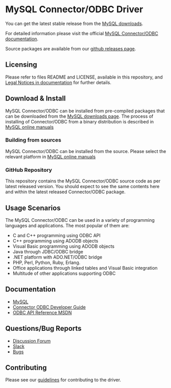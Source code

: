 # MySQL Connector/ODBC Driver

You can get the latest stable release from the [MySQL downloads](https://dev.mysql.com/downloads/connector/odbc/).

For detailed information please visit the official [MySQL Connector/ODBC documentation](https://dev.mysql.com/doc/connector-odbc/en/).

Source packages are available from our [github releases page](https://github.com/mysql/mysql-connector-odbc/releases).

## Licensing

Please refer to files README and LICENSE, available in this repository, and [Legal Notices in documentation](https://dev.mysql.com/doc/connector-cpp/8.0/en/preface.html) for further details. 

## Download & Install

MySQL Connector/ODBC can be installed from pre-compiled packages that can be downloaded from the [MySQL downloads page](https://dev.mysql.com/downloads/connector/odbc/).
The process of installing of Connector/ODBC from a binary distribution is described in [MySQL online manuals](https://dev.mysql.com/doc/connector-odbc/en/connector-odbc-installation.html)

### Building from sources

MySQL Connector/ODBC can be installed from the source. Please select the relevant platform in [MySQL online manuals](https://dev.mysql.com/doc/connector-odbc/en/connector-odbc-installation.html)

### GitHub Repository

This repository contains the MySQL Connector/ODBC source code as per latest released version. You should expect to see the same contents here and within the latest released Connector/ODBC package.

## Usage Scenarios

The MySQL Connector/ODBC can be used in a variety of programming languages and applications.
The most popular of them are:

* C and C++ programming using ODBC API
* C++ programming using ADODB objects
* Visual Basic programming using ADODB objects
* Java through JDBC/ODBC bridge
* .NET platform with ADO.NET/ODBC bridge
* PHP, Perl, Python, Ruby, Erlang.
* Office applications through linked tables and Visual Basic integration
* Multitude of other applications supporting ODBC


## Documentation

* [MySQL](http://www.mysql.com/)
* [Connector ODBC Developer Guide](https://dev.mysql.com/doc/connector-odbc/en/)
* [ODBC API Reference MSDN](https://msdn.microsoft.com/en-us/ie/ms714562(v=vs.94))

## Questions/Bug Reports

* [Discussion Forum](https://forums.mysql.com/list.php?37)
* [Slack](https://mysqlcommunity.slack.com)
* [Bugs](https://bugs.mysql.com)

## Contributing

Please see our [guidelines](CONTRIBUTING.md) for contributing to the driver.

